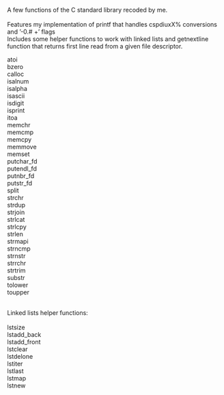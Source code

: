 A few functions of the C standard library recoded by me. </br></br>Features my implementation of printf that handles cspdiuxX% conversions and ’-0.# +’ flags </br>Includes some helper functions to work with linked lists and getnextline function that returns first line read from a given file descriptor.
 
atoi</br>
bzero</br>
calloc</br>
isalnum</br>
isalpha</br>
isascii</br>
isdigit</br>
isprint</br>
itoa</br>
memchr</br>
memcmp</br>
memcpy</br>
memmove</br>
memset</br>
putchar_fd</br>
putendl_fd</br>
putnbr_fd</br>
putstr_fd</br>
split</br>
strchr</br>
strdup</br>
strjoin</br>
strlcat</br>
strlcpy</br>
strlen</br>
strmapi</br>
strncmp</br>
strnstr</br>
strrchr</br>
strtrim</br>
substr</br>
tolower</br>
toupper</br></br>

Linked lists helper functions:</br></br>
lstsize</br>
lstadd_back</br>
lstadd_front</br>
lstclear</br>
lstdelone</br>
lstiter</br>
lstlast</br>
lstmap</br>
lstnew</br> 
